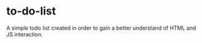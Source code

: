 # to-do-list
A simple todo list created in order to gain a better understand of HTML and JS interaction.
